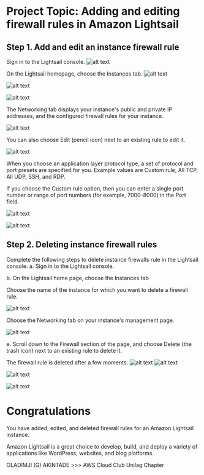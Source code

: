 # Project Topic: Adding and editing firewall rules in Amazon Lightsail
## Step 1. Add and edit an instance firewall rule
 Sign in to the Lightsail console. 
 ![alt text](image.png)

  On the Lightsail homepage, choose the Instances tab.
![alt text](image-1.png)

![alt text](image-2.png)


![alt text](image-4.png)

The Networking tab displays your instance's public and private IP addresses, and the configured firewall rules for your instance.

![alt text](image-5.png)

You can also choose Edit (pencil icon) next to an existing rule to edit it.



![alt text](image-6.png)

When you choose an application layer protocol type, a set of protocol and port presets are specified for you. Example values are Custom rule, All TCP, All UDP, SSH, and RDP.

If you choose the Custom rule option, then you can enter a single port number or range of port numbers (for example, 7000-8000) in the Port field.

![alt text](image-7.png)

![alt text](image-8.png)

## Step 2. Deleting instance firewall rules
Complete the following steps to delete instance firewalls rule in the Lightsail console.
a. Sign in to the Lightsail console. 

b. On the Lightsail home page, choose the Instances tab

Choose the name of the instance for which you want to delete a firewall rule.

![alt text](image-10.png)

Choose the Networking tab on your instance's management page.

![alt text](image-9.png)

e. Scroll down to the Firewall section of the page, and choose Delete (the trash icon) next to an existing rule to delete it.
 
The firewall rule is deleted after a few moments.
![alt text](image-11.png)
![alt text](image-12.png)

![alt text](image-13.png)

![alt text](image-14.png)

# Congratulations
You have added, edited, and deleted firewall rules for an Amazon Lightsail instance. 

Amazon Lightsail is a great choice to develop, build, and deploy a variety of applications like WordPress, websites, and blog platforms.

OLADIMJI (G) AKINTADE >>> AWS Cloud Club Unilag Chapter